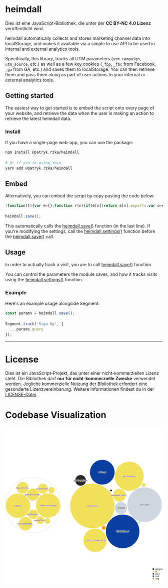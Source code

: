 # heimdall

Dies ist eine JavaScript-Bibliothek, die unter der **CC BY-NC 4.0 Lizenz** veröffentlicht wird.

heimdall automatically collects and stores marketing channel data into localStorage, and makes it available via a simple to use API to be used in internal and external analytics tools.

Specifically, this library, tracks all UTM parameters (`utm_campaign`, `utm_source`, etc.) as well as a few key cookies (`_fbp`, `_fbc` from Facebook, `_ga` from GA, etc.) and saves them to localStorage. You can then retrieve them and pass them along as part of user actions to your internal or external analytics tools.

## Getting started

The easiest way to get started is to embed the script onto every page of your website, and retrieve the data when the user is making an action to retrieve the latest heimdall data.

### Install

If you have a single-page web-app, you can use the package:

```bash
npm install @patryk.rzka/heimdall

# Or if you're using Yarn
yarn add @patryk.rzka/heimdall
```

## Embed

Alternatively, you can embed the script by copy pasting the code below:

```javascript
!function(t){var e={};function r(n){if(e[n])return e[n].exports;var o=e[n]={i:n,l:!1,exports:{}};return t[n].call(o.exports,o,o.exports,r),o.l=!0,o.exports}r.m=t,r.c=e,r.d=function(t,e,n){r.o(t,e)||Object.defineProperty(t,e,{enumerable:!0,get:n})},r.r=function(t){"undefined"!=typeof Symbol&&Symbol.toStringTag&&Object.defineProperty(t,Symbol.toStringTag,{value:"Module"}),Object.defineProperty(t,"__esModule",{value:!0})},r.t=function(t,e){if(1&e&&(t=r(t)),8&e)return t;if(4&e&&"object"==typeof t&&t&&t.__esModule)return t;var n=Object.create(null);if(r.r(n),Object.defineProperty(n,"default",{enumerable:!0,value:t}),2&e&&"string"!=typeof t)for(var o in t)r.d(n,o,function(e){return t[e]}.bind(null,o));return n},r.n=function(t){var e=t&&t.__esModule?function(){return t.default}:function(){return t};return r.d(e,"a",e),e},r.o=function(t,e){return Object.prototype.hasOwnProperty.call(t,e)},r.p="",r(r.s=1)}([function(t,e,r){var n,o;!function(i){if(void 0===(o="function"==typeof(n=i)?n.call(e,r,e,t):n)||(t.exports=o),!0,t.exports=i(),!!0){var c=window.Cookies,u=window.Cookies=i();u.noConflict=function(){return window.Cookies=c,u}}}((function(){function t(){for(var t=0,e={};t<arguments.length;t++){var r=arguments[t];for(var n in r)e[n]=r[n]}return e}function e(t){return t.replace(/(%[0-9A-Z]{2})+/g,decodeURIComponent)}return function r(n){function o(){}function i(e,r,i){if("undefined"!=typeof document){"number"==typeof(i=t({path:"/"},o.defaults,i)).expires&&(i.expires=new Date(1*new Date+864e5*i.expires)),i.expires=i.expires?i.expires.toUTCString():"";try{var c=JSON.stringify(r);/^[\{\[]/.test(c)&&(r=c)}catch(t){}r=n.write?n.write(r,e):encodeURIComponent(String(r)).replace(/%(23|24|26|2B|3A|3C|3E|3D|2F|3F|40|5B|5D|5E|60|7B|7D|7C)/g,decodeURIComponent),e=encodeURIComponent(String(e)).replace(/%(23|24|26|2B|5E|60|7C)/g,decodeURIComponent).replace(/[\(\)]/g,escape);var u="";for(var a in i)i[a]&&(u+="; "+a,!0!==i[a]&&(u+="="+i[a].split(";")[0]));return document.cookie=e+"="+r+u}}function c(t,r){if("undefined"!=typeof document){for(var o={},i=document.cookie?document.cookie.split("; "):[],c=0;c<i.length;c++){var u=i[c].split("="),a=u.slice(1).join("=");r||'"'!==a.charAt(0)||(a=a.slice(1,-1));try{var f=e(u[0]);if(a=(n.read||n)(a,f)||e(a),r)try{a=JSON.parse(a)}catch(t){}if(o[f]=a,t===f)break}catch(t){}}return t?o[t]:o}}return o.set=i,o.get=function(t){return c(t,!1)},o.getJSON=function(t){return c(t,!0)},o.remove=function(e,r){i(e,"",t(r,{expires:-1}))},o.defaults={},o.withConverter=r,o}((function(){}))}))},function(t,e,r){t.exports=r(2)},function(t,e,r){"use strict";r.r(e);var n={};function o(t,e){return function(t){if(Array.isArray(t))return t}(t)||function(t,e){if(!(Symbol.iterator in Object(t)||"[object Arguments]"===Object.prototype.toString.call(t)))return;var r=[],n=!0,o=!1,i=void 0;try{for(var c,u=t[Symbol.iterator]();!(n=(c=u.next()).done)&&(r.push(c.value),!e||r.length!==e);n=!0);}catch(t){o=!0,i=t}finally{try{n||null==u.return||u.return()}finally{if(o)throw i}}return r}(t,e)||function(){throw new TypeError("Invalid attempt to destructure non-iterable instance")}()}r.r(n),r.d(n,"save",(function(){return y})),r.d(n,"settings",(function(){return b})),r.d(n,"params",(function(){return v})),r.d(n,"firstClickParams",(function(){return w})),r.d(n,"historicalParams",(function(){return _}));var i=r(0),c=r.n(i),u=function(t){var e={};return t.trackCookies.map((function(t){var r=c.a.get(t);r&&(e[t]=r)})),e},a=function(){if(window.heimdall&&window.heimdall.settings&&window.heimdall.settings().debug){for(var t=arguments.length,e=new Array(t),r=0;r<t;r++)e[r]=arguments[r];console.log.apply(console.log,["[heimdall]"].concat(e))}},f=function(){for(var t=arguments.length,e=new Array(t),r=0;r<t;r++)e[r]=arguments[r];console.error.apply(console.error,["[heimdall]"].concat(e))},l=function(t){try{var e=localStorage.getItem(t.localStorageName);return JSON.parse(e)||[]}catch(t){return f("[localStorage.getItem + parse failed]",t),[]}};function s(t,e){var r=Object.keys(t);if(Object.getOwnPropertySymbols){var n=Object.getOwnPropertySymbols(t);e&&(n=n.filter((function(e){return Object.getOwnPropertyDescriptor(t,e).enumerable}))),r.push.apply(r,n)}return r}function p(t,e,r){return e in t?Object.defineProperty(t,e,{value:r,enumerable:!0,configurable:!0,writable:!0}):t[e]=r,t}function d(t){return function(t){if(Array.isArray(t)){for(var e=0,r=new Array(t.length);e<t.length;e++)r[e]=t[e];return r}}(t)||function(t){if(Symbol.iterator in Object(t)||"[object Arguments]"===Object.prototype.toString.call(t))return Array.from(t)}(t)||function(){throw new TypeError("Invalid attempt to spread non-iterable instance")}()}var m={localStorageName:"_attrbjs",limitVisits:5,trackQueryParameters:["utm_campaign","utm_medium","utm_source","utm_content","utm_term","fbclid"],trackCookies:["_fbc","_fbp","_ga","_gid","__utma","__utmb","__utmc","__utmz","__utmv","__utmx","__utmxx","_gaexp","_opt_awcid","_opt_awmid","_opt_awgid","_opt_awkid","_opt_utmc"],trackReferrer:!0,ignoreVisitsWithoutUTMParameters:!0,visitFilterFunction:null,debug:!1},g=null,y=function(){var t,e,r,n=l(m);if(g={time:(new Date).toUTCString(),query:(t=m,e={},r={},window.location.search.substring(1).split("&").map((function(n){var i=o(n.split("="),2),c=i[0],u=i[1],a=decodeURIComponent(c),f=decodeURIComponent(u);e[a]=f,t.trackQueryParameters.indexOf(a)>=0&&(r[a]=f)})),r),cookies:u(m),page:window.location.href},m.trackReferrer&&(g.referrer=document.referrer),m.ignoreVisitsWithoutUTMParameters){var i=!0;if(Object.keys(g.query||{}).forEach((function(t){/utm/i.test(t)&&(i=!1)})),i)return void a("Ignoring visit, no UTM parameters found.")}if(!m.visitFilterFunction||m.visitFilterFunction(g)){var c=[].concat(d(n),[g]).filter((function(t){return!!t}));return c.length>m.limitVisits&&(c=[c[0]].concat(d(c.splice(2,c.length)))),function(t,e){try{var r=JSON.stringify(e);localStorage.setItem(t.localStorageName,r)}catch(t){f("[localStorage.setItem + parse failed]",t)}}(m,c),g}a("Ignoring visit, visitFilterFunction returned falsey.")},b=function(t){return t&&(m=function(t){for(var e=1;e<arguments.length;e++){var r=null!=arguments[e]?arguments[e]:{};e%2?s(Object(r),!0).forEach((function(e){p(t,e,r[e])})):Object.getOwnPropertyDescriptors?Object.defineProperties(t,Object.getOwnPropertyDescriptors(r)):s(Object(r)).forEach((function(e){Object.defineProperty(t,e,Object.getOwnPropertyDescriptor(r,e))}))}return t}({},m,{},t)),m},v=function(){return g||y(),g},w=function(){return l(m)[0]},_=function(){return l(m)};window.heimdall=n;e.default=n}]);

heimdall.save();
```

This automatically calls the [heimdall.save()](https://github.com/FreakyBoy/heimdall/blob/master/API.md#save) function (in the last line). If you're modifying the settings, call the [heimdall.settings()](https://github.com/FreakyBoy/heimdall/blob/master/API.md#settings) function before the [heimdall.save()](https://github.com/FreakyBoy/heimdall/blob/master/API.md#save) call.

## Usage

In order to actually track a visit, you are to call [heimdall.save()](https://github.com/FreakyBoy/heimdall/blob/master/API.md#save) function.

You can control the parameters the module saves, and how it tracks visits using the [heimdall.settings()](https://github.com/FreakyBoy/heimdall/blob/master/API.md#settings) function.

### Example

Here's an example usage alongside Segment:

```javascript
const params = heimdall.save();

Segment.track('Sign Up', {
  ...params.query
});

```

* * *

# License
Dies ist ein JavaScript-Projekt, das unter einer nicht-kommerziellen Lizenz steht. Die Bibliothek darf **nur für nicht-kommerzielle Zwecke** verwendet werden. Jegliche kommerzielle Nutzung der Bibliothek erfordert eine gesonderte Lizenzvereinbarung.
Weitere Informationen findest du in der [LICENSE-Datei](./LICENSE).

# Codebase Visualization
![Visualization of the Codebase](./diagram.svg)

